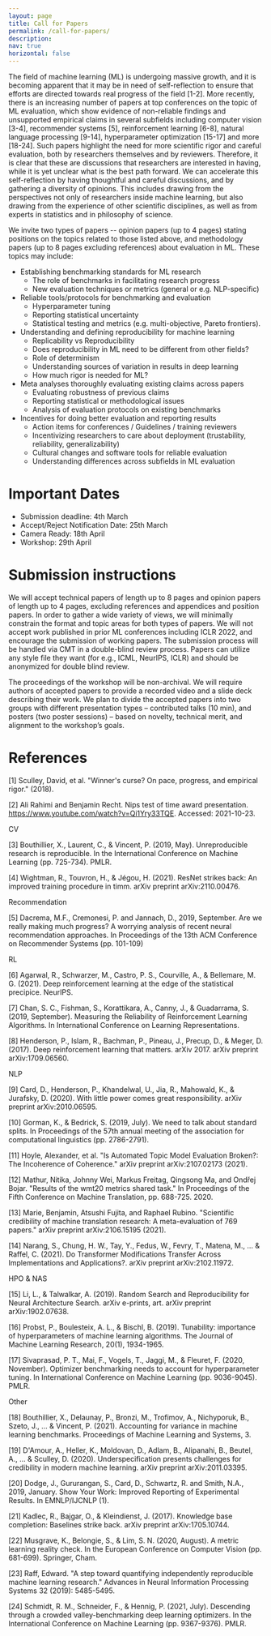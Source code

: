 ```yaml
---
layout: page
title: Call for Papers
permalink: /call-for-papers/
description:
nav: true
horizontal: false
---
```


The field of machine learning (ML) is undergoing massive growth, and it is becoming apparent that it may be in need of self-reflection to ensure that efforts are directed towards real progress of the field [1-2]. More recently, there is an increasing number of papers at top conferences on the topic of ML evaluation, which show evidence of non-reliable findings and unsupported empirical claims in several subfields including computer vision [3-4], recommender systems [5], reinforcement learning [6-8], natural language processing [9-14], hyperparameter optimization [15-17] and more [18-24]. Such papers highlight the need for more scientific rigor and careful evaluation, both by researchers themselves and by reviewers. Therefore, it is clear that these are discussions that researchers are interested in having, while it is yet unclear what is the best path forward. We can accelerate this self-reflection by having thoughtful and careful discussions, and by gathering a diversity of opinions. This includes drawing from the perspectives not only of researchers inside machine learning, but also drawing from the experience of other scientific disciplines, as well as from experts in statistics and in philosophy of science.

We invite two types of papers -- opinion papers (up to 4 pages) stating positions on the topics
related to those listed above, and methodology papers (up to 8 pages excluding references) about
evaluation in ML. These topics may include: 

- Establishing benchmarking standards for ML research
  - The role of benchmarks in facilitating research progress
  - New evaluation techniques or metrics (general or e.g. NLP-specific)
- Reliable tools/protocols for benchmarking and evaluation
  - Hyperparameter tuning
  - Reporting statistical uncertainty 
  - Statistical testing and metrics (e.g. multi-objective, Pareto frontiers).
- Understanding and defining reproducibility for machine learning
  - Replicability vs Reproducibility
  - Does reproducibility in ML need to be different from other fields?
  - Role of determinism
  - Understanding sources of variation in results in deep learning
  - How much rigor is needed for ML? 
- Meta analyses thoroughly evaluating existing claims across papers
  - Evaluating robustness of previous claims 
  - Reporting statistical or methodological issues 
  - Analysis of evaluation protocols on existing benchmarks
- Incentives for doing better evaluation and reporting results
  - Action items for conferences / Guidelines / training reviewers 
  - Incentivizing researchers to care about deployment (trustability, reliability, generalizability)
  - Cultural changes and software tools for reliable evaluation
  - Understanding differences across subfields in ML evaluation

# Important Dates

- Submission deadline: 4th March
- Accept/Reject Notification Date: 25th March
- Camera Ready: 18th April
- Workshop: 29th April

# Submission instructions

We will accept technical papers of length up to 8 pages and opinion papers of length up to 4 pages,
excluding references and appendices and position papers. In order to gather a wide variety of views,
we will minimally constrain the format and topic areas for both types of papers. We will not accept
work published in prior ML conferences including ICLR 2022, and encourage the submission of working
papers. The submission process will be handled via CMT in a double-blind review process. Papers can
utilize any style file they want (for e.g., ICML, NeurIPS, ICLR) and should be anonymized for double
blind review.

The proceedings of the workshop will be non-archival. We will require authors of accepted papers to
provide a recorded video and a slide deck describing their work. We plan to divide the accepted
papers into two groups with different presentation types – contributed talks (10 min), and posters
(two poster sessions) – based on novelty, technical merit, and alignment to the workshop’s goals.

# References

[1] Sculley, David, et al. "Winner's curse? On pace, progress, and empirical rigor." (2018).

[2] Ali Rahimi and Benjamin Recht. Nips test of time award presentation. https://www.youtube.com/watch?v=Qi1Yry33TQE. Accessed: 2021-10-23.

CV

[3] Bouthillier, X., Laurent, C., & Vincent, P. (2019, May). Unreproducible research is reproducible. In the International Conference on Machine Learning (pp. 725-734). PMLR.

[4] Wightman, R., Touvron, H., & Jégou, H. (2021). ResNet strikes back: An improved training procedure in timm. arXiv preprint arXiv:2110.00476.

Recommendation

[5] Dacrema, M.F., Cremonesi, P. and Jannach, D., 2019, September. Are we really making much progress? A worrying analysis of recent neural recommendation approaches. In Proceedings of the 13th ACM Conference on Recommender Systems (pp. 101-109)

RL

[6] Agarwal, R., Schwarzer, M., Castro, P. S., Courville, A., & Bellemare, M. G. (2021). Deep reinforcement learning at the edge of the statistical precipice. NeurIPS.

[7] Chan, S. C., Fishman, S., Korattikara, A., Canny, J., & Guadarrama, S. (2019, September). Measuring the Reliability of Reinforcement Learning Algorithms. In International Conference on Learning Representations.

[8] Henderson, P., Islam, R., Bachman, P., Pineau, J., Precup, D., & Meger, D. (2017). Deep reinforcement learning that matters. arXiv 2017. arXiv preprint arXiv:1709.06560.

NLP

[9] Card, D., Henderson, P., Khandelwal, U., Jia, R., Mahowald, K., & Jurafsky, D. (2020). With little power comes great responsibility. arXiv preprint arXiv:2010.06595.

[10] Gorman, K., & Bedrick, S. (2019, July). We need to talk about standard splits. In Proceedings of the 57th annual meeting of the association for computational linguistics (pp. 2786-2791).

[11] Hoyle, Alexander, et al. "Is Automated Topic Model Evaluation Broken?: The Incoherence of Coherence." arXiv preprint arXiv:2107.02173 (2021).

[12] Mathur, Nitika, Johnny Wei, Markus Freitag, Qingsong Ma, and Ondřej Bojar. "Results of the wmt20 metrics shared task." In Proceedings of the Fifth Conference on Machine Translation, pp. 688-725. 2020.

[13] Marie, Benjamin, Atsushi Fujita, and Raphael Rubino. "Scientific credibility of machine translation research: A meta-evaluation of 769 papers." arXiv preprint arXiv:2106.15195 (2021).

[14] Narang, S., Chung, H. W., Tay, Y., Fedus, W., Fevry, T., Matena, M., ... & Raffel, C. (2021). Do Transformer Modifications Transfer Across Implementations and Applications?. arXiv preprint arXiv:2102.11972.

HPO & NAS

[15] Li, L., & Talwalkar, A. (2019). Random Search and Reproducibility for Neural Architecture Search. arXiv e-prints, art. arXiv preprint arXiv:1902.07638.

[16] Probst, P., Boulesteix, A. L., & Bischl, B. (2019). Tunability: importance of hyperparameters of machine learning algorithms. The Journal of Machine Learning Research, 20(1), 1934-1965.

[17] Sivaprasad, P. T., Mai, F., Vogels, T., Jaggi, M., & Fleuret, F. (2020, November). Optimizer benchmarking needs to account for hyperparameter tuning. In International Conference on Machine Learning (pp. 9036-9045). PMLR.

Other

[18] Bouthillier, X., Delaunay, P., Bronzi, M., Trofimov, A., Nichyporuk, B., Szeto, J., ... & Vincent, P. (2021). Accounting for variance in machine learning benchmarks. Proceedings of Machine Learning and Systems, 3.

[19] D'Amour, A., Heller, K., Moldovan, D., Adlam, B., Alipanahi, B., Beutel, A., ... & Sculley, D. (2020). Underspecification presents challenges for credibility in modern machine learning. arXiv preprint arXiv:2011.03395.

[20] Dodge, J., Gururangan, S., Card, D., Schwartz, R. and Smith, N.A., 2019, January. Show Your Work: Improved Reporting of Experimental Results. In EMNLP/IJCNLP (1).

[21] Kadlec, R., Bajgar, O., & Kleindienst, J. (2017). Knowledge base completion: Baselines strike back. arXiv preprint arXiv:1705.10744.

[22] Musgrave, K., Belongie, S., & Lim, S. N. (2020, August). A metric learning reality check. In the European Conference on Computer Vision (pp. 681-699). Springer, Cham.

[23] Raff, Edward. "A step toward quantifying independently reproducible machine learning research." Advances in Neural Information Processing Systems 32 (2019): 5485-5495.

[24] Schmidt, R. M., Schneider, F., & Hennig, P. (2021, July). Descending through a crowded valley-benchmarking deep learning optimizers. In the International Conference on Machine Learning (pp. 9367-9376). PMLR.
